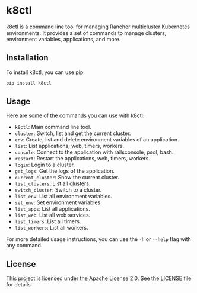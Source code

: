 # k8ctl

k8ctl is a command line tool for managing Rancher multicluster Kubernetes environments. It provides a set of commands to manage clusters, environment variables, applications, and more.

## Installation

To install k8ctl, you can use pip:

```bash
pip install k8ctl
```

## Usage

Here are some of the commands you can use with k8ctl:

- `k8ctl`: Main command line tool.
- `cluster`: Switch, list and get the current cluster.
- `env`: Create, list and delete environment variables of an application.
- `list`: List applications, web, timers, workers.
- `console`: Connect to the application with railsconsole, psql, bash.
- `restart`: Restart the applications, web, timers, workers.
- `login`: Login to a cluster.
- `get_logs`: Get the logs of the application.
- `current_cluster`: Show the current cluster.
- `list_clusters`: List all clusters.
- `switch_cluster`: Switch to a cluster.
- `list_env`: List all environment variables.
- `set_env`: Set environment variables.
- `list_apps`: List all applications.
- `list_web`: List all web services.
- `list_timers`: List all timers.
- `list_workers`: List all workers.

For more detailed usage instructions, you can use the `-h` or `--help` flag with any command.

## License

This project is licensed under the Apache License 2.0. See the LICENSE file for details.
